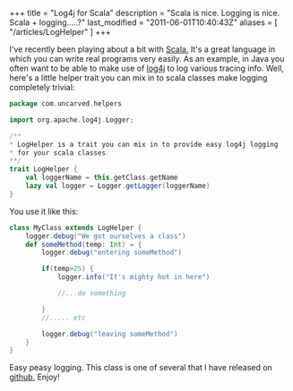+++
title = "Log4j for Scala"
description = "Scala is nice. Logging is nice. Scala + logging.....?"
last_modified = "2011-06-01T10:40:43Z"
aliases = [ "/articles/LogHelper" ]
+++


I've recently been playing about a bit with [Scala.][5] It's a great
language in which you can write real programs very easily. As an
example, in Java you often want to be able to make use of [log4j][6] to
log various tracing info. Well, here's a little helper trait you can
mix in to scala classes make logging completely trivial:

```Scala
package com.uncarved.helpers

import org.apache.log4j.Logger;

/**
* LogHelper is a trait you can mix in to provide easy log4j logging
* for your scala classes.
**/
trait LogHelper {
    val loggerName = this.getClass.getName
    lazy val logger = Logger.getLogger(loggerName)
}
```

You use it like this:

```scala
class MyClass extends LogHelper {
    logger.debug("We got ourselves a class")
    def someMethod(temp: Int) = {
        logger.debug("entering someMethod")

        if(temp>25) {
            logger.info("It's mighty hot in here")

            //...do something

        }
        //..... etc

        logger.debug("leaving someMethod")
    }
}
```

Easy peasy logging. This class is one of several that I have released
on [github.][7] Enjoy!

[5]: http://www.scala-lang.org/
[6]: http://logging.apache.org/log4j/
[7]: http://github.com/huntse
